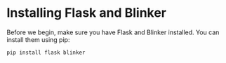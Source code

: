 # Installing Flask and Blinker

Before we begin, make sure you have Flask and Blinker installed. You can install them using pip:

```
pip install flask blinker
```
